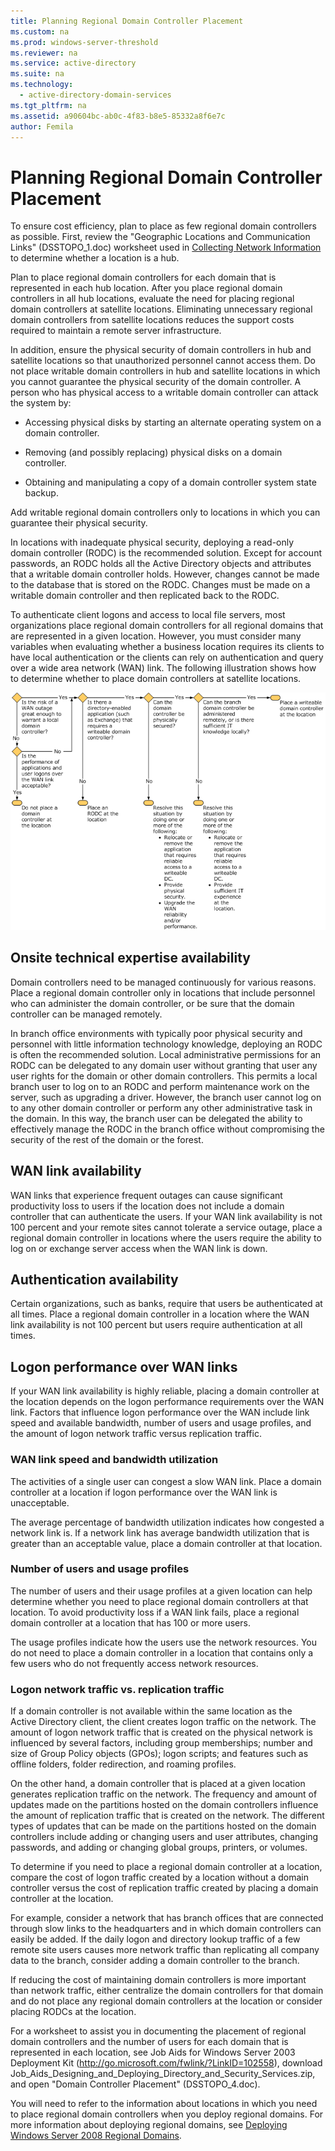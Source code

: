 ```yaml
---
title: Planning Regional Domain Controller Placement
ms.custom: na
ms.prod: windows-server-threshold
ms.reviewer: na
ms.service: active-directory
ms.suite: na
ms.technology: 
  - active-directory-domain-services
ms.tgt_pltfrm: na
ms.assetid: a90604bc-ab0c-4f83-b8e5-85332a8f6e7c
author: Femila
---
```

# Planning Regional Domain Controller Placement
To ensure cost efficiency, plan to place as few regional domain controllers as possible. First, review the "Geographic Locations and Communication Links" \(DSSTOPO\_1.doc\) worksheet used in [Collecting Network Information](../../ad-ds/plan/Collecting-Network-Information.md) to determine whether a location is a hub.  
  
Plan to place regional domain controllers for each domain that is represented in each hub location. After you place regional domain controllers in all hub locations, evaluate the need for placing regional domain controllers at satellite locations. Eliminating unnecessary regional domain controllers from satellite locations reduces the support costs required to maintain a remote server infrastructure.  
  
In addition, ensure the physical security of domain controllers in hub and satellite locations so that unauthorized personnel cannot access them. Do not place writable domain controllers in hub and satellite locations in which you cannot guarantee the physical security of the domain controller. A person who has physical access to a writable domain controller can attack the system by:  
  
-   Accessing physical disks by starting an alternate operating system on a domain controller.  
  
-   Removing \(and possibly replacing\) physical disks on a domain controller.  
  
-   Obtaining and manipulating a copy of a domain controller system state backup.  
  
Add writable regional domain controllers only to locations in which you can guarantee their physical security.  
  
In locations with inadequate physical security, deploying a read\-only domain controller \(RODC\) is the recommended solution. Except for account passwords, an RODC holds all the Active Directory objects and attributes that a writable domain controller holds. However, changes cannot be made to the database that is stored on the RODC. Changes must be made on a writable domain controller and then replicated back to the RODC.  
  
To authenticate client logons and access to local file servers, most organizations place regional domain controllers for all regional domains that are represented in a given location. However, you must consider many variables when evaluating whether a business location requires its clients to have local authentication or the clients can rely on authentication and query over a wide area network \(WAN\) link. The following illustration shows how to determine whether to place domain controllers at satellite locations.  
  
![](../../media/Planning-Regional-Domain-Controller-Placement/49892c8c-2c99-4aab-92ba-808dbc8048e2.gif)  
  
## Onsite technical expertise availability  
Domain controllers need to be managed continuously for various reasons. Place a regional domain controller only in locations that include personnel who can administer the domain controller, or be sure that the domain controller can be managed remotely.  
  
In branch office environments with typically poor physical security and personnel with little information technology knowledge, deploying an RODC is often the recommended solution. Local administrative permissions for an RODC can be delegated to any domain user without granting that user any user rights for the domain or other domain controllers. This permits a local branch user to log on to an RODC and perform maintenance work on the server, such as upgrading a driver. However, the branch user cannot log on to any other domain controller or perform any other administrative task in the domain. In this way, the branch user can be delegated the ability to effectively manage the RODC in the branch office without compromising the security of the rest of the domain or the forest.  
  
## WAN link availability  
WAN links that experience frequent outages can cause significant productivity loss to users if the location does not include a domain controller that can authenticate the users. If your WAN link availability is not 100 percent and your remote sites cannot tolerate a service outage, place a regional domain controller in locations where the users require the ability to log on or exchange server access when the WAN link is down.  
  
## Authentication availability  
Certain organizations, such as banks, require that users be authenticated at all times. Place a regional domain controller in a location where the WAN link availability is not 100 percent but users require authentication at all times.  
  
## Logon performance over WAN links  
If your WAN link availability is highly reliable, placing a domain controller at the location depends on the logon performance requirements over the WAN link. Factors that influence logon performance over the WAN include link speed and available bandwidth, number of users and usage profiles, and the amount of logon network traffic versus replication traffic.  
  
### WAN link speed and bandwidth utilization  
The activities of a single user can congest a slow WAN link. Place a domain controller at a location if logon performance over the WAN link is unacceptable.  
  
The average percentage of bandwidth utilization indicates how congested a network link is. If a network link has average bandwidth utilization that is greater than an acceptable value, place a domain controller at that location.  
  
### Number of users and usage profiles  
The number of users and their usage profiles at a given location can help determine whether you need to place regional domain controllers at that location. To avoid productivity loss if a WAN link fails, place a regional domain controller at a location that has 100 or more users.  
  
The usage profiles indicate how the users use the network resources. You do not need to place a domain controller in a location that contains only a few users who do not frequently access network resources.  
  
### Logon network traffic vs. replication traffic  
If a domain controller is not available within the same location as the Active Directory client, the client creates logon traffic on the network. The amount of logon network traffic that is created on the physical network is influenced by several factors, including group memberships; number and size of Group Policy objects \(GPOs\); logon scripts; and features such as offline folders, folder redirection, and roaming profiles.  
  
On the other hand, a domain controller that is placed at a given location generates replication traffic on the network. The frequency and amount of updates made on the partitions hosted on the domain controllers influence the amount of replication traffic that is created on the network. The different types of updates that can be made on the partitions hosted on the domain controllers include adding or changing users and user attributes, changing passwords, and adding or changing global groups, printers, or volumes.  
  
To determine if you need to place a regional domain controller at a location, compare the cost of logon traffic created by a location without a domain controller versus the cost of replication traffic created by placing a domain controller at the location.  
  
For example, consider a network that has branch offices that are connected through slow links to the headquarters and in which domain controllers can easily be added. If the daily logon and directory lookup traffic of a few remote site users causes more network traffic than replicating all company data to the branch, consider adding a domain controller to the branch.  
  
If reducing the cost of maintaining domain controllers is more important than network traffic, either centralize the domain controllers for that domain and do not place any regional domain controllers at the location or consider placing RODCs at the location.  
  
For a worksheet to assist you in documenting the placement of regional domain controllers and the number of users for each domain that is represented in each location, see Job Aids for Windows Server 2003 Deployment Kit \([http:\/\/go.microsoft.com\/fwlink\/?LinkID\=102558](http://go.microsoft.com/fwlink/?LinkID=102558)\), download Job\_Aids\_Designing\_and\_Deploying\_Directory\_and\_Security\_Services.zip, and open "Domain Controller Placement" \(DSSTOPO\_4.doc\).  
  
You will need to refer to the information about locations in which you need to place regional domain controllers when you deploy regional domains. For more information about deploying regional domains, see [Deploying Windows Server 2008 Regional Domains](Deploying-Windows-Server-2008-Regional-Domains.md).  
  

